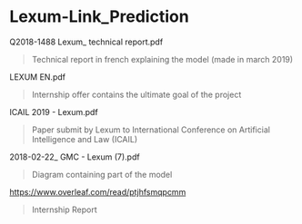 # Lexum-Link_Prediction



Q2018-1488 Lexum_ technical report.pdf
> Technical report in french explaining the model (made in march 2019)

LEXUM EN.pdf
> Internship offer contains the ultimate goal of the project

ICAIL 2019 - Lexum.pdf
> Paper submit by Lexum to International Conference on Artificial Intelligence and Law (ICAIL)

2018-02-22_ GMC - Lexum (7).pdf
> Diagram containing part of the model




https://www.overleaf.com/read/ptjhfsmqpcmm
> Internship Report

